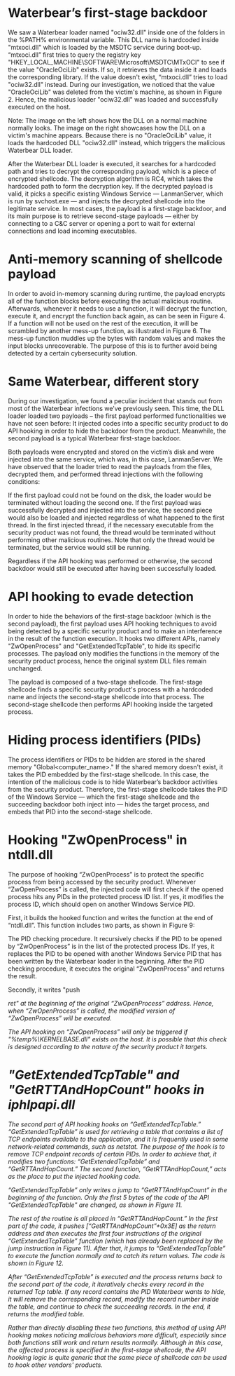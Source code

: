 # Waterbear’s first-stage backdoor

We saw a Waterbear loader named "ociw32.dll" inside one of the folders in the %PATH% environmental variable. This DLL name is hardcoded inside "mtxoci.dll" which is loaded by the MSDTC service during boot-up. “mtxoci.dll” first tries to query the registry key "HKEY_LOCAL_MACHINE\SOFTWARE\Microsoft\MSDTC\MTxOCI" to see if the value "OracleOciLib" exists. If so, it retrieves the data inside it and loads the corresponding library. If the value doesn't exist, “mtxoci.dll” tries to load "ociw32.dll" instead. During our investigation, we noticed that the value "OracleOciLib" was deleted from the victim's machine, as shown in Figure 2. Hence, the malicious loader "ociw32.dll" was loaded and successfully executed on the host.

Note: The image on the left shows how the DLL on a normal machine normally looks. The image on the right showcases how the DLL on a victim's machine appears. Because there is no "OracleOciLib" value, it loads the hardcoded DLL "ociw32.dll" instead, which triggers the malicious Waterbear DLL loader.

After the Waterbear DLL loader is executed, it searches for a hardcoded path and tries to decrypt the corresponding payload, which is a piece of encrypted shellcode. The decryption algorithm is RC4, which takes the hardcoded path to form the decryption key. If the decrypted payload is valid, it picks a specific existing Windows Service — LanmanServer, which is run by svchost.exe — and injects the decrypted shellcode into the legitimate service. In most cases, the payload is a first-stage backdoor, and its main purpose is to retrieve second-stage payloads — either by connecting to a C&C server or opening a port to wait for external connections and load incoming executables.

# Anti-memory scanning of shellcode payload

In order to avoid in-memory scanning during runtime, the payload encrypts all of the function blocks before executing the actual malicious routine. Afterwards, whenever it needs to use a function, it will decrypt the function, execute it, and encrypt the function back again, as can be seen in Figure 4. If a function will not be used on the rest of the execution, it will be scrambled by another mess-up function, as illustrated in Figure 6. The mess-up function muddles up the bytes with random values and makes the input blocks unrecoverable. The purpose of this is to further avoid being detected by a certain cybersecurity solution.


# Same Waterbear, different story

During our investigation, we found a peculiar incident that stands out from most of the Waterbear infections we’ve previously seen. This time, the DLL loader loaded two payloads – the first payload performed functionalities we have not seen before: It injected codes into a specific security product to do API hooking in order to hide the backdoor from the product. Meanwhile, the second payload is a typical Waterbear first-stage backdoor.

Both payloads were encrypted and stored on the victim’s disk and were injected into the same service, which was, in this case, LanmanServer. We have observed that the loader tried to read the payloads from the files, decrypted them, and performed thread injections with the following conditions:

If the first payload could not be found on the disk, the loader would be terminated without loading the second one. If the first payload was successfully decrypted and injected into the service, the second piece would also be loaded and injected regardless of what happened to the first thread. In the first injected thread, if the necessary executable from the security product was not found, the thread would be terminated without performing other malicious routines. Note that only the thread would be terminated, but the service would still be running.

Regardless if the API hooking was performed or otherwise, the second backdoor would still be executed after having been successfully loaded.

# API hooking to evade detection

In order to hide the behaviors of the first-stage backdoor (which is the second payload), the first payload uses API hooking techniques to avoid being detected by a specific security product and to make an interference in the result of the function execution. It hooks two different APIs, namely "ZwOpenProcess" and "GetExtendedTcpTable", to hide its specific processes. The payload only modifies the functions in the memory of the security product process, hence the original system DLL files remain unchanged.

The payload is composed of a two-stage shellcode. The first-stage shellcode finds a specific security product's process with a hardcoded name and injects the second-stage shellcode into that process. The second-stage shellcode then performs API hooking inside the targeted process.

# Hiding process identifiers (PIDs)

The process identifiers or PIDs to be hidden are stored in the shared memory "Global\<computer_name>." If the shared memory doesn't exist, it takes the PID embedded by the first-stage shellcode. In this case, the intention of the malicious code is to hide Waterbear’s backdoor activities from the security product. Therefore, the first-stage shellcode takes the PID of the Windows Service — which the first-stage shellcode and the succeeding backdoor both inject into — hides the target process, and embeds that PID into the second-stage shellcode.

# Hooking "ZwOpenProcess" in ntdll.dll

The purpose of hooking “ZwOpenProcess” is to protect the specific process from being accessed by the security product. Whenever “ZwOpenProcess” is called, the injected code will first check if the opened process hits any PIDs in the protected process ID list. If yes, it modifies the process ID, which should open on another Windows Service PID.

First, it builds the hooked function and writes the function at the end of “ntdll.dll”. This function includes two parts, as shown in Figure 9:

The PID checking procedure. It recursively checks if the PID to be opened by “ZwOpenProcess” is in the list of the protected process IDs. If yes, it replaces the PID to be opened with another Windows Service PID that has been written by the Waterbear loader in the beginning. After the PID checking procedure, it executes the original “ZwOpenProcess” and returns the result.

Secondly, it writes "push <ADDRESS> ret" at the beginning of the original “ZwOpenProcess” address. Hence, when “ZwOpenProcess” is called, the modified version of “ZwOpenProcess” will be executed.

The API hooking on “ZwOpenProcess” will only be triggered if "%temp%\KERNELBASE.dll" exists on the host. It is possible that this check is designed according to the nature of the security product it targets.

# "GetExtendedTcpTable" and "GetRTTAndHopCount" hooks in iphlpapi.dll

The second part of API hooking hooks on “GetExtendedTcpTable.” “GetExtendedTcpTable” is used for retrieving a table that contains a list of TCP endpoints available to the application, and it is frequently used in some network-related commands, such as netstat. The purpose of the hook is to remove TCP endpoint records of certain PIDs. In order to achieve that, it modifies two functions: “GetExtendedTcpTable” and “GetRTTAndHopCount.” The second function, “GetRTTAndHopCount,” acts as the place to put the injected hooking code.

“GetExtendedTcpTable” only writes a jump to “GetRTTAndHopCount” in the beginning of the function. Only the first 5 bytes of the code of the API "GetExtendedTcpTable" are changed, as shown in Figure 11.

The rest of the routine is all placed in “GetRTTAndHopCount.” In the first part of the code, it pushes [“GetRTTAndHopCount”+0x3E] as the return address and then executes the first four instructions of the original “GetExtendedTcpTable” function (which has already been replaced by the jump instruction in Figure 11). After that, it jumps to “GetExtendedTcpTable” to execute the function normally and to catch its return values. The code is shown in Figure 12.

After “GetExtendedTcpTable” is executed and the process returns back to the second part of the code, it iteratively checks every record in the returned Tcp table. If any record contains the PID Waterbear wants to hide, it will remove the corresponding record, modify the record number inside the table, and continue to check the succeeding records. In the end, it returns the modified table.

Rather than directly disabling these two functions, this method of using API hooking makes noticing malicious behaviors more difficult, especially since both functions still work and return results normally. Although in this case, the affected process is specified in the first-stage shellcode, the API hooking logic is quite generic that the same piece of shellcode can be used to hook other vendors' products.
